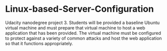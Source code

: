 # Linux-based-Server-Configuration
Udacity nanodegree project 3. Students will be provided a baseline Ubuntu virtual machine and must prepare that virtual machine to host a web application that has been provided. The virtual machine must be configured to protect against a variety of common attacks and host the web application so that it functions appropriately.


